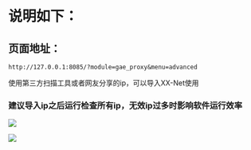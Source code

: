 # 说明如下：
## 页面地址：
   `http://127.0.0.1:8085/?module=gae_proxy&menu=advanced`

使用第三方扫描工具或者网友分享的ip，可以导入XX-Net使用
### 建议导入ip之后运行检查所有ip，无效ip过多时影响软件运行效率

![](https://cloud.githubusercontent.com/assets/17795455/13723824/de88f450-e8ab-11e5-93c4-ece57efbd24b.jpg)

![](https://cloud.githubusercontent.com/assets/17795455/13723831/fa083056-e8ab-11e5-8041-1f1b7da72e0d.jpg)